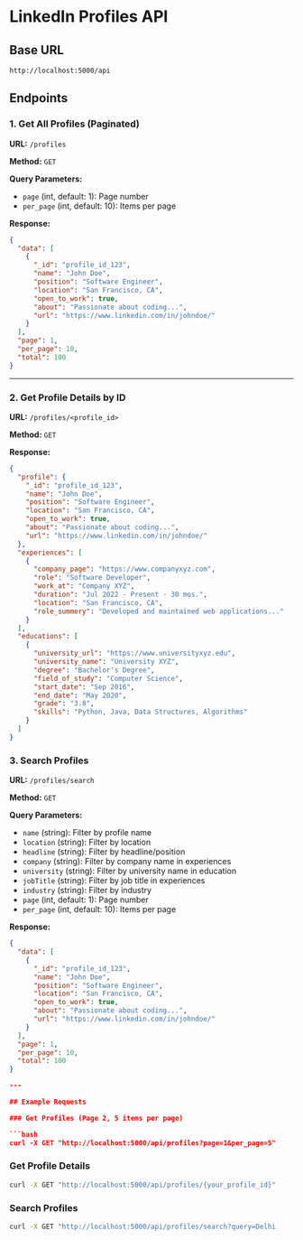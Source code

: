 # LinkedIn Profiles API

## Base URL
```
http://localhost:5000/api
```

## Endpoints

### 1. Get All Profiles (Paginated)

**URL:** `/profiles`

**Method:** `GET`

**Query Parameters:**

- `page` (int, default: 1): Page number
- `per_page` (int, default: 10): Items per page

**Response:**

```json
{
  "data": [
    {
      "_id": "profile_id_123",
      "name": "John Doe",
      "position": "Software Engineer",
      "location": "San Francisco, CA",
      "open_to_work": true,
      "about": "Passionate about coding...",
      "url": "https://www.linkedin.com/in/johndoe/"
    }
  ],
  "page": 1,
  "per_page": 10,
  "total": 100
}
```

---

### 2. Get Profile Details by ID

**URL:** `/profiles/<profile_id>`

**Method:** `GET`

**Response:**

```json
{
  "profile": {
    "_id": "profile_id_123",
    "name": "John Doe",
    "position": "Software Engineer",
    "location": "San Francisco, CA",
    "open_to_work": true,
    "about": "Passionate about coding...",
    "url": "https://www.linkedin.com/in/johndoe/"
  },
  "experiences": [
    {
      "company_page": "https://www.companyxyz.com",
      "role": "Software Developer",
      "work_at": "Company XYZ",
      "duration": "Jul 2022 - Present · 30 mos.",
      "location": "San Francisco, CA",
      "role_summery": "Developed and maintained web applications..."
    }
  ],
  "educations": [
    {
      "university_url": "https://www.universityxyz.edu",
      "university_name": "University XYZ",
      "degree": "Bachelor's Degree",
      "field_of_study": "Computer Science",
      "start_date": "Sep 2016",
      "end_date": "May 2020",
      "grade": "3.8",
      "skills": "Python, Java, Data Structures, Algorithms"
    }
  ]
}
```

### 3. Search Profiles

**URL:** `/profiles/search`

**Method:** `GET`

**Query Parameters:**

- `name` (string): Filter by profile name
- `location` (string): Filter by location
- `headline` (string): Filter by headline/position
- `company` (string): Filter by company name in experiences
- `university` (string): Filter by university name in education
- `jobTitle` (string): Filter by job title in experiences
- `industry` (string): Filter by industry
- `page` (int, default: 1): Page number
- `per_page` (int, default: 10): Items per page

**Response:**

```json
{
  "data": [
    {
      "_id": "profile_id_123",
      "name": "John Doe",
      "position": "Software Engineer",
      "location": "San Francisco, CA",
      "open_to_work": true,
      "about": "Passionate about coding...",
      "url": "https://www.linkedin.com/in/johndoe/"
    }
  ],
  "page": 1,
  "per_page": 10,
  "total": 100
}

---

## Example Requests

### Get Profiles (Page 2, 5 items per page)

```bash
curl -X GET "http://localhost:5000/api/profiles?page=1&per_page=5"
```

### Get Profile Details

```bash
curl -X GET "http://localhost:5000/api/profiles/{your_profile_id}"
```

### Search Profiles

```bash
curl -X GET "http://localhost:5000/api/profiles/search?query=Delhi
```